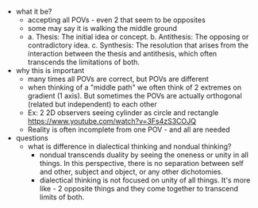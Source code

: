   * what it be?
    * accepting all POVs - even 2 that seem to be opposites
    * some may say it is walking the middle ground
    * a. Thesis: The initial idea or concept.
b. Antithesis: The opposing or contradictory idea.
c. Synthesis: The resolution that arises from the interaction between the thesis and antithesis, which often transcends the limitations of both.
  * why this is important
    * many times all POVs are correct, but POVs are different
    * when thinking of a "middle path" we often think of 2 extremes on gradient (1 axis). But sometimes the POVs are actually orthogonal (related but independent) to each other
    * Ex: 2 2D observers seeing cylinder as circle and rectangle https://www.youtube.com/watch?v=3Fs4zS3COJQ
    * Reality is often incomplete from one POV - and all are needed
  * questions
    * what is difference in dialectical thinking and nondual thinking?
      * nondual transcends duality by seeing the oneness or unity in all things. In this perspective, there is no separation between self and other, subject and object, or any other dichotomies.
      * dialectical thinking is not focused on unity of all things. It's more like - 2 opposite things and they come together to transcend limits of both.
